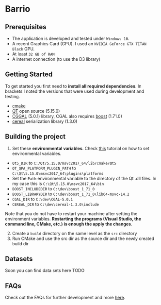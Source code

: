 # Barrio

## Prerequisites
* The application is developed and tested under `Windows 10`.
* A recent Graphics Card (GPU). I used an `NVIDIA GeForce GTX TITAN Black` GPU. 
* At least `32 GB of RAM`
* A internet connection (to use the D3 library)

## Getting Started
To get started you first need to **install all required dependencies**. In brackets I noted the versions that were used during development and testing.
* [cmake](https://cmake.org/)
* [QT](https://www.qt.io/download-open-source?hsCtaTracking=9f6a2170-a938-42df-a8e2-a9f0b1d6cdce%7C6cb0de4f-9bb5-4778-ab02-bfb62735f3e5) open source (5.15.0)
* [CGGAL](https://www.cgal.org/download.html) (5.0.1) library, CGAL also requires [boost](https://www.boost.org/) (1.71.0)
* [cereal](https://uscilab.github.io/cereal/) serialization library (1.3.0)

## Building the project
1. Set these **environmental variables**. Check [this](https://www.youtube.com/watch?v=bEroNNzqlF4) tutorial on how to set environmental variables. 
* `Qt5_DIR` to `C:/Qt/5.15.0/msvc2017_64/lib/cmake/Qt5`
* `QT_QPA_PLATFORM_PLUGIN_PATH` to `C:\Qt\5.15.0\msvc2017_64\plugins\platforms`
* Set the `Path` environmental variable to the directory of the Qt .dll files. In my case this is `C:\Qt\5.15.0\msvc2017_64\bin`
* `BOOST_INCLUDEDIR` to `C:\dev\boost_1_71_0`
* `BOOST_LIBRARYDIR` to `C:\dev\boost_1_71_0\lib64-msvc-14.2`
* `CGAL_DIR` to `C:\dev\CGAL-5.0.1`
* `CEREAL_DIR` to `C:\dev\cereal-1.3.0\include`


Note that you do not have to restart your machine after setting the environment variables. **Restarting the programs (Visual Studio, the command line, CMake, etc.) is enough the apply the changes**.  

2. Create a `build` directory on the same level as the `src` directory
3. Run CMake and use the src dir as the source dir and the newly created build dir

## Datasets
Soon you can find data sets here TODO

## FAQs
Check out the FAQs for further development and more [here](https://github.com/jakobtroidl/NeuroKit/wiki/FAQs). 




